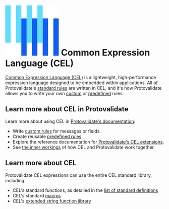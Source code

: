 # ![The Buf logo](https://raw.githubusercontent.com/bufbuild/protovalidate/main/.github/buf-logo.svg) Common Expression Language (CEL)

[Common Expression Language (CEL)](https://github.com/google/cel-spec) is a lightweight, high-performance expression language designed to be embedded within applications. All of Protovalidate's [standard rules][standard-rules] are written in CEL, and it's how Protovalidate allows you to write your own [custom][custom-rules] or [predefined][predefined-rules] rules.

## Learn more about CEL in Protovalidate

Learn more about using CEL in [Protovalidate's documentation][protovalidate]:

- Write [custom rules][custom-rules] for messages or fields.
- Create reusable [predefined rules][predefined-rules].
- Explore the reference documentation for [Protovalidate's CEL extensions][cel-extensions].
- See [the inner workings][advanced-cel] of how CEL and Protovalidate work together.

## Learn more about CEL

Protovalidate CEL expressions can use the entire CEL standard library, including:

- CEL's standard functions, as detailed in the [list of standard definitions](https://github.com/google/cel-spec/blob/master/doc/langdef.md#list-of-standard-definitions)
- CEL's standard [macros](https://github.com/google/cel-spec/blob/v0.8.0/doc/langdef.md#macros)
- CEL's [extended string function library](https://pkg.go.dev/github.com/google/cel-go/ext#Strings)

[protovalidate]: https://buf.build/docs/protovalidate/overview/
[cel]: https://cel.dev
[standard-rules]: https://buf.build/docs/protovalidate/schemas/standard-rules/
[custom-rules]: https://buf.build/docs/protovalidate/schemas/custom-rules/
[predefined-rules]: https://buf.build/docs/protovalidate/schemas/predefined-rules/
[cel-extensions]: https://buf.build/docs/reference/protovalidate/cel_extensions/
[advanced-cel]: https://buf.build/docs/protovalidate/cel/
